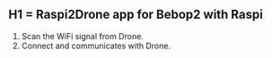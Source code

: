 H1 = Raspi2Drone app for Bebop2 with Raspi
-
1. Scan the WiFi signal from Drone.
2. Connect and communicates with Drone.
